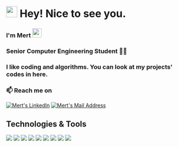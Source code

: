 <h1><img src="https://emojis.slackmojis.com/emojis/images/1531849430/4246/blob-sunglasses.gif?1531849430" width="30"/> Hey! Nice to see you.</h1>

### I'm Mert <img src="https://media.giphy.com/media/hvRJCLFzcasrR4ia7z/giphy.gif" width="25px">
### Senior Computer Engineering Student 👨‍💻
### I like coding and algorithms. You can look at my projects' codes in here.

<h3>📫 Reach me on</h3>
<a href="https://tr.linkedin.com/in/mert-cumali-39a62517a/" target="_blank" rel="nofollow"><img alt="Mert's LinkedIn" src="https://img.shields.io/badge/LinkedIn-0077B5?style=for-the-badge&logo=linkedin&logoColor=white" /></a>
<a href="mailto:mertcumali@gmail.com" target="_blank" rel="nofollow"><img alt="Mert's Mail Address" src="https://img.shields.io/badge/Gmail-D14836?style=for-the-badge&logo=gmail&logoColor=white" /></a>

## Technologies & Tools 
<img src="https://img.shields.io/badge/.NETCore-2088FF?style=for-the-badge&logo=.net&logoColor=white"></img>
<img src="https://img.shields.io/badge/-TypeScript-007ACC?style=for-the-badge&logo=typescript&logoColor=white" />
<img src="https://img.shields.io/badge/C%23-5849BE?style=for-the-badgelogo=c-sharp&logoColor=white"></img>
<img src="https://img.shields.io/badge/Microsoft_SQL_Server-430098?style=for-the-badge&logo=microsoft-sql-server&logoColor=white"></img>
<img src="https://img.shields.io/badge/JavaScript-F7B93E?style=for-the-badge&logo=javascript&logoColor=F7DF1E"></img>
<img src="https://img.shields.io/badge/HTML-E34F26??style=for-the-badge&logo=html5&logoColor=white" />
<img src="https://img.shields.io/badge/Java-F05032?style=for-the-badge&logo=Java&logoColor=white"></img>
<img src="https://img.shields.io/badge/CSS-FB542B?style=for-the-badge&logo=css3&logoColor=white" />
<img src="https://img.shields.io/badge/-Angular-DD0031?style=for-the-badge&logo=angular&logoColor=white" />


